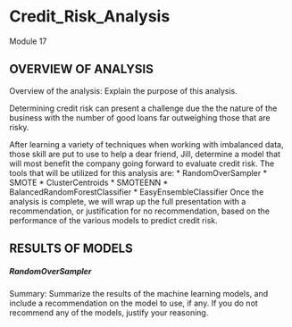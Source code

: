# Credit_Risk_Analysis
Module 17

## OVERVIEW OF ANALYSIS
Overview of the analysis: Explain the purpose of this analysis.

Determining credit risk can present a challenge due the the nature of the business with the number of good loans far outweighing those that are risky. 

After learning a variety of techniques when working with imbalanced data, those skill are put to use to help a dear friend, Jill, determine a model that will most benefit the company going forward to evaluate credit risk.  The tools that will be utilized for this analysis are:
                * RandomOverSampler
                * SMOTE
                * ClusterCentroids
                * SMOTEENN
                * BalancedRandomForestClassifier
                * EasyEnsembleClassifier
Once the analysis is complete, we will wrap up the full presentation with a recommendation, or justification for no recommendation, based on the performance of the various models to predict credit risk. 


## RESULTS OF MODELS
##### RandomOverSampler

Summary: Summarize the results of the machine learning models, and include a recommendation on the model to use, if any. If you do not recommend any of the models, justify your reasoning.
